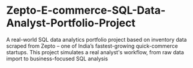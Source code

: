# Zepto-E-commerce-SQL-Data-Analyst-Portfolio-Project
A real-world SQL data analytics portfolio project based on inventory data scraped from Zepto – one of India’s fastest-growing quick-commerce startups. This project simulates a real analyst's workflow, from raw data import to business-focused SQL analysis
